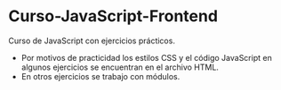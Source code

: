 # Curso-JavaScript-Frontend
Curso de JavaScript con ejercicios prácticos.

- Por motivos de practicidad los estilos CSS y el código JavaScript en algunos ejercicios se encuentran en el archivo HTML.
- En otros ejercicios se trabajo con módulos.
